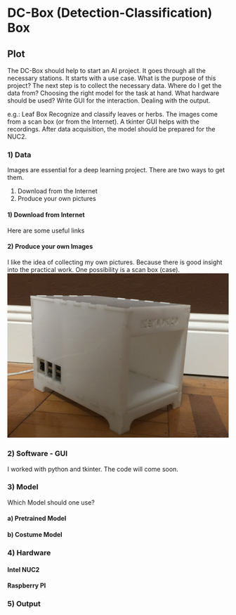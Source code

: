 # DC-Box (Detection-Classification) Box
## Plot
The DC-Box should help to start an AI project. It goes through all the necessary stations.
It starts with a use case. What is the purpose of this project? The next step is to collect the necessary data. Where do I get the data from? Choosing the right model for the task at hand. What hardware should be used? Write GUI for the interaction. Dealing with the output.

e.g.: Leaf Box
Recognize and classify leaves or herbs. The images come from a scan box (or from the Internet). A tkinter GUI helps with the recordings. After data acquisition, the model should be prepared for the NUC2.


### 1) Data
Images are essential for a deep learning project. There are two ways to get them.
1) Download from the Internet
2) Produce your own pictures

#### 1) Download from Internet
Here are some useful links

#### 2) Produce your own Images
I like the idea of collecting my own pictures. Because there is good insight into the practical work.
One possibility is a scan box (case).
![](IMG_3887.jpg)

### 2) Software - GUI
I worked with python and tkinter. The code will come soon.

### 3) Model
Which Model should one use? 
#### a) Pretrained Model

#### b) Costume Model

### 4) Hardware
#### Intel NUC2
#### Raspberry PI

### 5) Output
